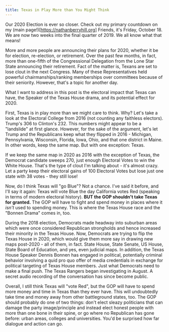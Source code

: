 ```yaml
---
title: Texas in Play More than You Might Think
---
```


Our 2020 Election is ever so closer. Check out my primary countdown on my (main page!)[https://nathanberryhill.org] Friends, it's Friday, October 18. We are now two weeks into the final quarter of 2019. We all know what that means!

More and more people are announcing their plans for 2020, whether it be for election, re-election, or retirement. Over the past few months, in fact, more than one-fifth of the Congressional Delegation from the Lone Star State announcing their retirement. Fact of the matter is, Texans are set to lose clout in the next Congress. Many of these Representatives held powerful chairmanships/ranking memberships over committees because of their seniority. However, that's a topic for another day.

What I want to address in this post is the electoral impact that Texas can have, the Speaker of the Texas House drama, and its potential effect for 2020.

First, Texas is in play more than we might care to think. Why? Let's take a look at the Electoral College from 2016 (not counting any faithless electors). Trump's 306 to Clinton's 232. This numbers might appear to be a "landslide" at first glance. However, for the sake of the argument, let's let Trump and the Republicans keep what they flipped in 2016 - Michigan, Pennsylvania, Wisconsin, Florida, Iowa, Ohio, and that one district in Maine. In other words, keep the same map. But with one exception: Texas.

If we keep the same map in 2020 as 2016 with the exception of Texas, the Democrat candidate sweeps 270, just enough Electoral Votes to win the White House. That's the type of clout I'm talking about - it's almost crazy. Let a party keep their electoral gains of 100 Electoral Votes but lose just one state with 38 votes - they still lose! 

Now, do I think Texas will "go Blue"? Not a chance. I've said it before, and I'll say it again: Texas will vote Blue the day California votes Red (speaking in terms of modern electoral history). **BUT the GOP shouldn't take Texas for granted.** The GOP will have to fight and spend money in places where it _isn't_ used to spending money. This is where the Texas House race and the "Bonnen Drama" comes in, too. 

During the 2018 election, Democrats made headway into suburban areas which were once considered Republican strongholds and hence increased their minority in the Texas House. Now, Democrats are trying to flip the Texas House in 2020, which would give them more say in drawing new maps post-2020 - all of them, in fact. State House, State Senate, US House, State Board of Education, and yes, even judicial maps. In addition, the Texas House Speaker Dennis Bonnen has engaged in political, potentially criminal behavior involving a quid pro quo offer of media credentials in exchange for political targeting of Texas House members. Just what Democrats need to make a final push. The Texas Rangers began investigating in August. A secret audio recording of the conversation has since become public.

Overall, I still think Texas will "vote Red", but the GOP will have to spend more money and time in Texas than they ever have. This will undoubtedly take time and money away from other battleground states, too. The GOP should probably do one of two things: don't elect sleazy politicians that can damage the party image/principle and instead elect honest people with more than one bone in their spine, or go where no Republican has gone before: urban areas, colleges and universities. You'd be surprised how far dialogue and action can go.